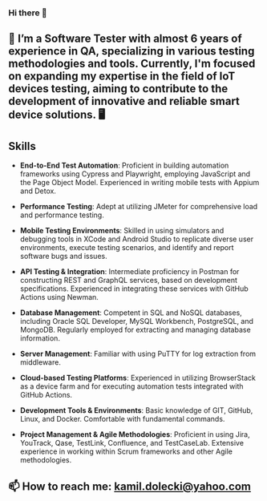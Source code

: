 ### Hi there 👋


## 🌱 I’m a Software Tester with almost 6 years of experience in QA, specializing in various testing methodologies and tools. Currently, I'm focused on expanding my expertise in the field of IoT devices testing, aiming to contribute to the development of innovative and reliable smart device solutions. 🖥️
## Skills

- **End-to-End Test Automation**: Proficient in building automation frameworks using Cypress and Playwright, employing JavaScript and the Page Object Model. Experienced in writing mobile tests with Appium and Detox.

- **Performance Testing**: Adept at utilizing JMeter for comprehensive load and performance testing.

- **Mobile Testing Environments**: Skilled in using simulators and debugging tools in XCode and Android Studio to replicate diverse user environments, execute testing scenarios, and identify and report software bugs and issues.

- **API Testing & Integration**: Intermediate proficiency in Postman for constructing REST and GraphQL services, based on development specifications. Experienced in integrating these services with GitHub Actions using Newman.

- **Database Management**: Competent in SQL and NoSQL databases, including Oracle SQL Developer, MySQL Workbench, PostgreSQL, and MongoDB. Regularly employed for extracting and managing database information.

- **Server Management**: Familiar with using PuTTY for log extraction from middleware.

- **Cloud-based Testing Platforms**: Experienced in utilizing BrowserStack as a device farm and for executing automation tests integrated with GitHub Actions.

- **Development Tools & Environments**: Basic knowledge of GIT, GitHub, Linux, and Docker. Comfortable with fundamental commands.

- **Project Management & Agile Methodologies**: Proficient in using Jira, YouTrack, Qase, TestLink, Confluence, and TestCaseLab. Extensive experience in working within Scrum frameworks and other Agile methodologies.

## 📫 How to reach me: kamil.dolecki@yahoo.com 

